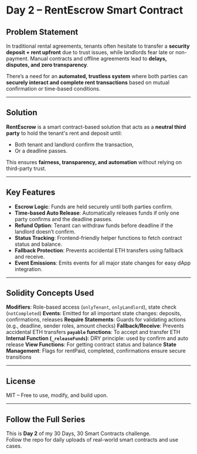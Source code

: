 # Day 2 – RentEscrow Smart Contract

## Problem Statement

In traditional rental agreements, tenants often hesitate to transfer a **security deposit + rent upfront** due to trust issues, while landlords fear late or non-payment. Manual contracts and offline agreements lead to **delays, disputes, and zero transparency**.

There’s a need for an **automated, trustless system** where both parties can **securely interact and complete rent transactions** based on mutual confirmation or time-based conditions.

---

## Solution

**RentEscrow** is a smart contract-based solution that acts as a **neutral third party** to hold the tenant's rent and deposit until:
- Both tenant and landlord confirm the transaction,
- Or a deadline passes.

This ensures **fairness, transparency, and automation** without relying on third-party trust.

---

## Key Features

- **Escrow Logic**: Funds are held securely until both parties confirm.
- **Time-based Auto Release**: Automatically releases funds if only one party confirms and the deadline passes.
- **Refund Option**: Tenant can withdraw funds before deadline if the landlord doesn’t confirm.
- **Status Tracking**: Frontend-friendly helper functions to fetch contract status and balance.
- **Fallback Protection**: Prevents accidental ETH transfers using fallback and receive.
- **Event Emissions**: Emits events for all major state changes for easy dApp integration.

---

## Solidity Concepts Used

**Modifiers**: Role-based access (`onlyTenant`, `onlyLandlord`), state check (`notCompleted`)
**Events**: Emitted for all important state changes: deposits, confirmations, releases 
**Require Statements**: Guards for validating actions (e.g., deadline, sender roles, amount checks) 
**Fallback/Receive**: Prevents accidental ETH transfers 
**`payable` functions**: To accept and transfer ETH
**Internal Function (`_releaseFunds`)**: DRY principle: used by confirm and auto release
**View Functions**: For getting contract status and balance
**State Management**: Flags for rentPaid, completed, confirmations ensure secure transitions

---

## License

MIT – Free to use, modify, and build upon.

---

## Follow the Full Series

This is **Day 2** of my 30 Days, 30 Smart Contracts challenge.  
Follow the repo for daily uploads of real-world smart contracts and use cases.
